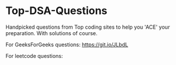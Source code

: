 # Top-DSA-Questions
Handpicked questions from Top coding sites to help you 'ACE' your preparation. With solutions of course.

For GeeksForGeeks questions: https://git.io/JLbdL

For leetcode questions: 
